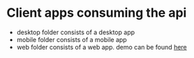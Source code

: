 # Client apps consuming the api

- desktop folder consists of a desktop app
- mobile folder consists of a mobile app
- web folder consists of a web app. demo can be found [here](https://ethio-todo.netlify.app)
